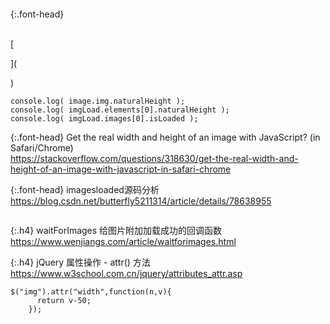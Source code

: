 ```note
```

{:.font-head}

<br>[

](

)
```tip
console.log( image.img.naturalHeight );
console.log( imgLoad.elements[0].naturalHeight );
console.log( imgLoad.images[0].isLoaded );
```

{:.font-head}
Get the real width and height of an image with JavaScript? (in Safari/Chrome)
<br>[
https://stackoverflow.com/questions/318630/get-the-real-width-and-height-of-an-image-with-javascript-in-safari-chrome
](
https://stackoverflow.com/questions/318630/get-the-real-width-and-height-of-an-image-with-javascript-in-safari-chrome
)

{:.font-head}
imagesloaded源码分析
<br>[
https://blog.csdn.net/butterfly5211314/article/details/78638955
](
https://blog.csdn.net/butterfly5211314/article/details/78638955
)
```tip
```

{:.h4}
waitForImages 给图片附加加载成功的回调函数
<br>[
https://www.wenjiangs.com/article/waitforimages.html
](
https://www.wenjiangs.com/article/waitforimages.html
)

{:.h4}
jQuery 属性操作 - attr() 方法
<br>[
https://www.w3school.com.cn/jquery/attributes_attr.asp
](
https://www.w3school.com.cn/jquery/attributes_attr.asp
)
```tip
$("img").attr("width",function(n,v){
      return v-50;
    });
```
